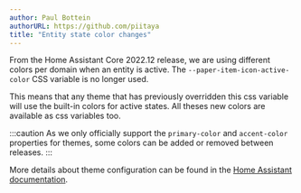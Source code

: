 ```yaml
---
author: Paul Bottein
authorURL: https://github.com/piitaya
title: "Entity state color changes"
---
```


From the Home Assistant Core 2022.12 release, we are using different colors per domain when an entity is active. The `--paper-item-icon-active-color` CSS variable is no longer used.

This means that any theme that has previously overridden this css variable will use the built-in colors for active states. All theses new colors are available as css variables too.

:::caution
As we only officially support the `primary-color` and `accent-color` properties for themes, some colors can be added or removed between releases.
:::

More details about theme configuration can be found in the [Home Assistant documentation](https://www.home-assistant.io/integrations/frontend/#defining-themes).
